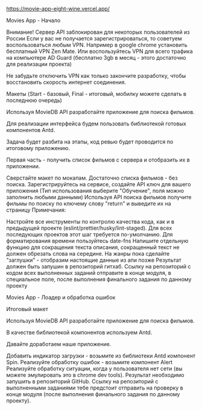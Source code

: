 https://movie-app-eight-wine.vercel.app/

Movies App - Начало

Внимание! Сервер API заблокирован для некоторых пользователей из России
Если у вас не получается зарегистрироваться, то советуем воспользоваться любым VPN.
Например в google chrome установить бесплатный VPN Zen Mate.
Или воспользуйтесь VPN для всего трафика на компьютере AD Guard (бесплатно 3gb в месяц - этого достаточно для реализации проекта)

Не забудьте отключить VPN как только закончите разработку, чтобы восстановить скорость интернет соединения.

Макеты (Start - базовый, Final - итоговый, мобилку можете сделать в последнюю очередь)

Используя MovieDB API разработайте приложение для поиска фильмов.

Для реализации интерфейса будем пользовать библиотекой готовых компонентов Antd.

Задача будет разбита на этапы, код ревью будет проводится по итоговому приложению.

Первая часть - получить список фильмов с сервера и отобразить их в приложении.

Сверстайте макет по мокапам. Достаточно списка фильмов - без поиска.
Зарегистрируйтесь на сервисе, создайте API ключ для вашего приложения (Тип использования выберите "Обучение", поля можно заполнить любыми данными)
Используя API поиска фильмов получите фильмы по поиску по ключему слову "return" и выведите их на страницу
Примечания:

Настройте все инструменты по контролю качества кода, как и в предыдущей проекте (eslint/prettier/husky/lint-staged). Для всех последующих проектов этот шаг требуется по-умолчанию.
Для форматирования времени пользуйтесь date-fns
Напишите отдельную функцию для сокращения текста описания, сокращенный текст не должен обрезать слова на середине.
На жанры пока сделайте "заглушки" - отобразим настоящие данные из апи позже
Результат должен быть запушин в репозиторий гитхаб. Ссылку на репозиторий с кодом всех выполненных заданий отправите в конце модуля, в специальное поле, после выполнения финального задания по данному проекту

Movies App - Лоадер и обработка ошибок

Итоговый макет

Используя MovieDB API разработайте приложение для поиска фильмов.

В качестве библиотекой компонентов используем Antd.

Давайте доработаем наше приложение.

Добавить индикатор загрузки - возьмите из библиотеки Antd компонент Spin.
Реализуйте обработку ошибок - возьмите компонент Alert
Реализуйте обработку ситуации, когда у пользователя нет сети (вы можете эмулировать это в chrome dev tools).
Результат необходимо запушить в репозиторий GitHub.
Ссылку на репозиторий с выполненными заданиями тебе предстоит отправить на проверку в конце модуля (после выполнения финального задания по данному проекту).
